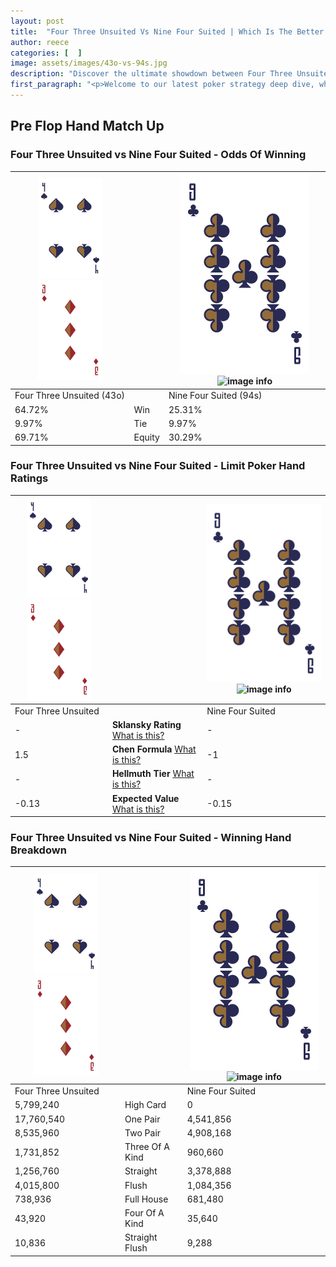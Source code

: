 ```yaml
---
layout: post
title:  "Four Three Unsuited Vs Nine Four Suited | Which Is The Better Hand In Poker? A Complete Guide"
author: reece
categories: [  ]
image: assets/images/43o-vs-94s.jpg
description: "Discover the ultimate showdown between Four Three Unsuited and Nine Four Suited in poker! Uncover the odds, strategies, and scenarios where one hand triumphs over the other. Get ready to up your poker game with this thrilling analysis."
first_paragraph: "<p>Welcome to our latest poker strategy deep dive, where we're pitting two distinct hands against each other in a high-stakes showdown: Four Three Unsuited vs Nine Four Suited.</p><p>In the dynamic world of poker, every decision counts, and knowing which hand holds the upper hand is key to your success at the table.</p><p>In this article, we'll dissect these two hands, explore the scenarios where one dominates the other, and equip you with the knowledge to make strategic choices that can tip the odds in your favor.</p><p>Get ready to unravel the intriguing dynamics of these poker hands and elevate your game to new heights.</p>"
---
```




[comment]: # (sp0)

## Pre Flop Hand Match Up

<div class="table hand-ratings" markdown="1"> 



### Four Three Unsuited vs Nine Four Suited - Odds Of Winning


    
| ![image info](assets/images/hand1/4.png) ![image info](assets/images/hand1/3o.png) |  | ![image info](assets/images/hand2/9.png) ![image info](assets/images/hand2/4s.png) |
| -------- | -------- | -------- |
| Four Three Unsuited (43o) |  | Nine Four Suited (94s) |
| 64.72% | Win | 25.31% |
| 9.97% | Tie | 9.97% |
| 69.71% | Equity | 30.29% |




[comment]: # (sp1)



### Four Three Unsuited vs Nine Four Suited - Limit Poker Hand Ratings


    
| ![image info](assets/images/hand1/4.png) ![image info](assets/images/hand1/3o.png) |  | ![image info](assets/images/hand2/9.png) ![image info](assets/images/hand2/4s.png) |
| -------- | -------- | -------- |
| Four Three Unsuited |  | Nine Four Suited |
| - | **Sklansky Rating** [What is this?](/sklansky-rating-explained) | - |
| 1.5 | **Chen Formula** [What is this?](/chen-formula-explained) | -1 |
| - | **Hellmuth Tier** [What is this?](/Hellmuth-tier-explained) | - |
| -0.13 | **Expected Value** [What is this?](/expected-value-explained) | -0.15 |




[comment]: # (sp2)



### Four Three Unsuited vs Nine Four Suited - Winning Hand Breakdown


    
| ![image info](assets/images/hand1/4.png) ![image info](assets/images/hand1/3o.png) |  | ![image info](assets/images/hand2/9.png) ![image info](assets/images/hand2/4s.png) |
| -------- | -------- | -------- |
| Four Three Unsuited |  | Nine Four Suited |
| 5,799,240 | High Card | 0 |
| 17,760,540 | One Pair | 4,541,856 |
| 8,535,960 | Two Pair | 4,908,168 |
| 1,731,852 | Three Of A Kind | 960,660 |
| 1,256,760 | Straight | 3,378,888 |
| 4,015,800 | Flush | 1,084,356 |
| 738,936 | Full House | 681,480 |
| 43,920 | Four Of A Kind | 35,640 |
| 10,836 | Straight Flush | 9,288 |




[comment]: # (sp3)



</div>

[comment]: # (sp4)



[comment]: # (sp5)

